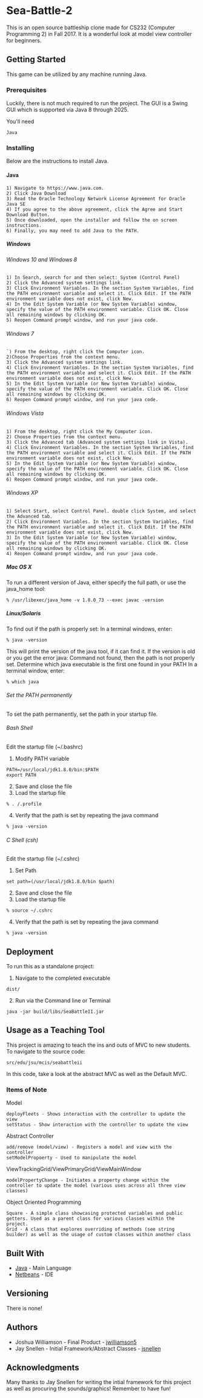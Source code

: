 # Sea-Battle-2
This is an open source battleship clone made for CS232 (Computer Programming 2) in Fall 2017. 
It is a wonderful look at model view controller for beginners.


## Getting Started
This game can be utilized by any machine running Java.

### Prerequisites
Luckily, there is not much required to run the project. The GUI is a Swing GUI which is supported via Java 8 through 2025.

You'll need
```
Java
```
### Installing
Below are the instructions to install Java.

#### Java
```
1) Navigate to https://www.java.com.
2) Click Java Download
3) Read the Oracle Technology Network License Agreement for Oracle Java SE
4) If you agree to the above agreement, click the Agree and Start Download Button.
5) Once downloaded, open the installer and follow the on screen instructions.
6) Finally, you may need to add Java to the PATH.
```
##### Windows
###### Windows 10 and Windows 8
```
1) In Search, search for and then select: System (Control Panel)
2) Click the Advanced system settings link.
3) Click Environment Variables. In the section System Variables, find the PATH environment variable and select it. Click Edit. If the PATH environment variable does not exist, click New.
4) In the Edit System Variable (or New System Variable) window, specify the value of the PATH environment variable. Click OK. Close all remaining windows by clicking OK.
5) Reopen Command prompt window, and run your java code.
```
###### Windows 7
```
`) From the desktop, right click the Computer icon.
2)Choose Properties from the context menu.
3) Click the Advanced system settings link.
4) Click Environment Variables. In the section System Variables, find the PATH environment variable and select it. Click Edit. If the PATH environment variable does not exist, click New.
5) In the Edit System Variable (or New System Variable) window, specify the value of the PATH environment variable. Click OK. Close all remaining windows by clicking OK.
6) Reopen Command prompt window, and run your java code.
```
###### Windows Vista
```
1) From the desktop, right click the My Computer icon.
2) Choose Properties from the context menu.
3) Click the Advanced tab (Advanced system settings link in Vista).
4) Click Environment Variables. In the section System Variables, find the PATH environment variable and select it. Click Edit. If the PATH environment variable does not exist, click New.
5) In the Edit System Variable (or New System Variable) window, specify the value of the PATH environment variable. Click OK. Close all remaining windows by clicking OK.
6) Reopen Command prompt window, and run your java code.
```
###### Windows XP
```
1) Select Start, select Control Panel. double click System, and select the Advanced tab.
2) Click Environment Variables. In the section System Variables, find the PATH environment variable and select it. Click Edit. If the PATH environment variable does not exist, click New.
3) In the Edit System Variable (or New System Variable) window, specify the value of the PATH environment variable. Click OK. Close all remaining windows by clicking OK.
4) Reopen Command prompt window, and run your java code.
```
##### Mac OS X
To run a different version of Java, either specify the full path, or use the java_home tool:
```
% /usr/libexec/java_home -v 1.8.0_73 --exec javac -version
```

##### Linux/Solaris
To find out if the path is properly set:
In a terminal windows, enter:
```
% java -version
```
This will print the version of the java tool, if it can find it. If the version is old or you get the error java: Command not found, then the path is not properly set.
Determine which java executable is the first one found in your PATH
In a terminal window, enter:
```
% which java
```

###### Set the PATH permanently
To set the path permanently, set the path in your startup file.

###### Bash Shell
Edit the startup file (~/.bashrc)

1) Modify PATH variable
```
PATH=/usr/local/jdk1.8.0/bin:$PATH
export PATH
```
2) Save and close the file
3) Load the startup file
```
% . /.profile
```
4) Verify that the path is set by repeating the java command
```
% java -version
```

###### C Shell (csh)
Edit the startup file (~/.cshrc)

1) Set Path
```
set path=(/usr/local/jdk1.8.0/bin $path)
```
2) Save and close the file
3) Load the startup file
```
% source ~/.cshrc
```
4) Verify that the path is set by repeating the java command
```
% java -version
```

## Deployment
To run this as a standalone project:
1) Navigate to the completed executable
```
dist/
```
2) Run via the Command line or Terminal
```
java -jar build/libs/SeaBattleII.jar
```
## Usage as a Teaching Tool
This project is amazing to teach the ins and outs of MVC to new students.
To navigate to the source code:
```
src/edu/jsu/mcis/seabattleii
```
In this code, take a look at the abstract MVC as well as the Default MVC.

### Items of Note
Model
```
deployFleets - Shows interaction with the controller to update the view
setStatus - Show interaction with the controller to update the view
```
Abstract Controller
```
add/remove (model/view) - Registers a model and view with the controller
setModelPropoerty - Used to manipulate the model
```
ViewTrackingGrid/ViewPrimaryGrid/ViewMainWindow
```
modelPropertyChange - Initiates a property change within the controller to update the model (various uses across all three view classes)
```
Object Oriented Programming
```
Square - A simple class showcasing protected variables and public getters. Used as a parent class for various classes within the project.
Grid - A class that explores overriding of methods (see string builder) as well as the usage of custom classes within another class
```
## Built With
* [Java](https://www.java.com) - Main Language
* [Netbeans](https://netbeans.org/) - IDE

## Versioning
There is none!

## Authors
* Joshua Williamson - Final Product - [jwilliamson5](https://github.com/j-williamson5)
* Jay Snellen - Initial Framework/Abstract Classes - [jsnellen](https://github.com/jsnellen)

## Acknowledgments
Many thanks to Jay Snellen for writing the intial framework for this project as well as procuring the sounds/graphics!
Remember to have fun!
